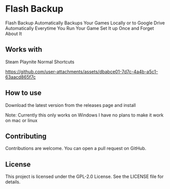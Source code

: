 # Flash Backup
Flash Backup Automatically Backups Your Games Locally or to Google Drive Automatically Everytime You Run Your Game Set It up Once and Forget About It

## Works with
Steam
Playnite
Normal Shortcuts

https://github.com/user-attachments/assets/dbabce01-7d7c-4a4b-a5c1-63aacd865f7c

## How to use
Download the latest version from the releases page and install

Note: Currently this only works on Windows I have no plans to make it work on mac or linux

## Contributing
Contributions are welcome. You can open a pull request on GitHub.

## License
This project is licensed under the GPL-2.0 License. See the LICENSE file for details.

